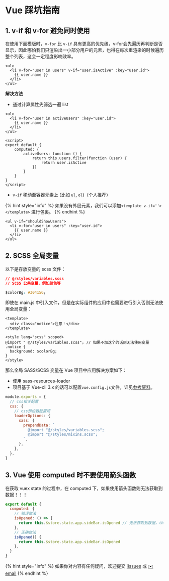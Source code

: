 # Vue 踩坑指南

## 1. v-if 和 v-for 避免同时使用

在使用下面模版时，`v-for` 比 `v-if` 具有更高的优先级，v-for会先遍历再判断是否显示，因此哪怕我们只渲染出一小部分用户的元素，也得在每次重渲染的时候遍历整个列表，这会一定程度影响效率。

```markup
<ul>
  <li v-for="user in users" v-if="user.isActive" :key="user.id">
    {{ user.name }}
  </li>
</ul>
```

**解决方法**

* 通过计算属性先筛选一遍 list

```markup
<ul>
  <li v-for="user in activeUsers" :key="user.id">
    {{ user.name }}
  </li>
</ul>

<script>
export default {
    computed: {
        activeUsers: function () {
            return this.users.filter(function (user) {
                return user.isActive
            })
        }
    }
}
</script>
```

* `v-if` 移动至容器元素上 \(比如 `ul`, `ol`\)（个人推荐）

{% hint style="info" %}
如果没有外层元素，我们可以添加`<template v-if=''></template>` 进行包裹。
{% endhint %}

```markup
<ul v-if="shouldShowUsers">
  <li v-for="user in users" :key="user.id">
    {{ user.name }}
  </li>
</ul>
```

## 2. SCSS 全局变量

以下是存放变量的 scss 文件：

```css
// @/styles/variables.scss
// SCSS 公共变量，例如颜色等

$colorBg: #304156;
```

即使在 main.js 中引入文件，但是在实际组件的应用中也需要进行引入否则无法使用全局变量：

```markup
<template>
  <div class="notice">注意！</div>
</template>

<style lang="scss" scoped>
@import " @/styles/variables.scss"; // 如果不加这个的话则无法使用变量
.notice {
  background: $colorBg;
}
</style>
```

那么全局 SASS/SCSS 变量在 Vue 项目中应用解决方案如下：

* 使用 sass-resources-loader
* 项目基于 Vue-cli 3.x 的话可以配置`vue.config.js`文件，详见[参考资料](https://vueschool.io/articles/vuejs-tutorials/globally-load-sass-into-your-vue-js-applications/)。

```javascript
module.exports = {
  // css相关配置
  css: {
    // css预设器配置项
    loaderOptions: {
      sass: {
        prependData: `
          @import "@/styles/variables.scss";
          @import "@/styles/mixins.scss";
        `,
      },
    },
  },
}
```

## 3. Vue 使用 computed 时不要使用箭头函数

在获取 vuex state 的过程中，在 computed 下，如果使用箭头函数则无法获取到数据！！！

```javascript
export default {
  computed: {
    // 错误做法
    isOpened: () => {
      return this.$store.state.app.sideBar.isOpened // 无法获取到数据，this 指向问题
    },
    // 正确做法
    isOpened() {
      return this.$store.state.app.sideBar.isOpened
    },
  }
}
```

{% hint style="info" %}
如果你对内容有任何疑问，欢迎提交 [❕issues](https://github.com/MrEnvision/Front-end_learning_notes/issues) 或 [ ✉️ email](mailto:EnvisionShen@gmail.com)
{% endhint %}

